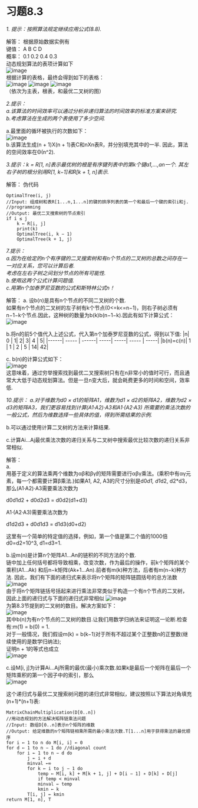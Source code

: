 # 习题8.3
*1. 提示：按照算法规定继续应用公式(8.8).*

解答：
根据原始数据实例有  
键值：  A     B    C    D  
概率： 0.1  0.2  0.4  0.3  
动态规划算法的表项计算如下      
![image](https://github.com/ztc-111/design-and-analysis-of-algorithm/blob/3263215474c8b5947b94eb49472ed4743186cebd/docs/ch08/ch08-3/picture/T1-1.jpg)  
根据计算的表格，最终会得到如下的表格：    
![image](https://github.com/ztc-111/design-and-analysis-of-algorithm/blob/2906dd56fc1f29efc5a4c43883b183dc5569e099/docs/ch08/ch08-3/picture/T1-2%20the%20main%20table.jpg) 
![image](https://github.com/ztc-111/design-and-analysis-of-algorithm/blob/2906dd56fc1f29efc5a4c43883b183dc5569e099/docs/ch08/ch08-3/picture/T1-3%20the%20root%20table.jpg)
![image](https://github.com/ztc-111/design-and-analysis-of-algorithm/blob/2906dd56fc1f29efc5a4c43883b183dc5569e099/docs/ch08/ch08-3/picture/T1-4%20the%20optimal%20tree.jpg)  
（依次为主表，根表，和最优二叉树的图）

*2.提示：  
a.该算法的时间效率可以通过分析非递归算法的时间效率的标准方案来研究.    
b.考虑算法在生成的两个表使用了多少空间.*    

a.最里面的循环被执行的次数如下：    
![image](https://github.com/ztc-111/design-and-analysis-of-algorithm/blob/3263215474c8b5947b94eb49472ed4743186cebd/docs/ch08/ch08-3/picture/T2.jpg)  
b.该算法生成(n + 1)X(n + 1)表C和nXn表R，并分别填充其中的一半. 因此，算法的空间效率在Θ(n^2).    

*3.提示：k = R[1, n]表示最优树的根是有序键列表中的第k个键a1,...,an一个.
其左右子树的根分别用R[1, k−1]和R[k + 1, n]表示.*  

解答： 伪代码  
```
OptimalTree(i, j)
//Input: 组成树和表R[1...n,1...n]的键的排序列表的第一个和最后一个键的索引i和j.
//programming
//Output: 最优二叉搜索树的节点索引
if i ≤ j
	k ← R[i, j]
	print(k)
	OptimalTree(i, k − 1)
	OptimalTree(k + 1, j)
```


*7.提示：  
a.因为在给定的n个有序键的二叉搜索树和有n个节点的二叉树的总数之间存在一一对应关系，您可以计算后者.    
考虑在左右子树之间划分节点的所有可能性.    
b.使用这两个公式计算问题值.    
c.用第n个加泰罗尼亚数的公式和斯特林公式n！*    

解答： 
a. 设b(n)是具有n个节点的不同二叉树的个数.  
如果有n个节点的二叉树的左子树有k个节点(0<=k<=n−1)，则右子树必须有n−1−k个节点.因此，这种树的数量为b(k)b(n−1−k).因此有如下计算公式：    
![image](https://github.com/ztc-111/design-and-analysis-of-algorithm/blob/f30446428fbbd661dfef2b84db27bfc2a6949099/docs/ch08/ch08-3/picture/T7-1.jpg)  


b.将n的前5个值代入上述公式，代入第n个加泰罗尼亚数的公式，得到以下值:
|n|            0 | 1|  2|  3|  4 | 5|
|------|            ----- | ------|  -----|  -----| ----- | -----|
|b(n)=c(n)|    1 | 1 | 2 | 5 | 14|  42|

c. b(n)的计算公式如下：   
![image](https://github.com/ztc-111/design-and-analysis-of-algorithm/blob/f30446428fbbd661dfef2b84db27bfc2a6949099/docs/ch08/ch08-3/picture/T7-2.jpg)  
这意味着，通过穷举搜索找到最优二叉搜索树只有在n非常小的值时可行，而且通常大大低于动态规划算法。但是一旦n变大后，就会耗费更多的时间和空间，效率低.

*10.提示：
a.对于维数为d0 × d1的矩阵A1，维数为d1 × d2的矩阵A2，维数为d2 × d3的矩阵A3，我们更容易找到计算(A1·A2)·A3和A1·(A2·A3)
所需要的乘法次数的一般公式，然后为维数选择一些具体的值，得到所需结果的示例.*  

b.可以通过使用计算二叉树的方法来计算结果.  

c.计算Ai...Aj最优乘法次数的递归关系与二叉树中搜索最优比较次数的递归关系非常相似.  

解答：  
a.  
用基于定义的算法乘两个维数为αβ和βγ的矩阵需要进行αβγ乘法。(乘积中有αγ元素，每一个都需要计算β乘法.)如果A1, A2, A3的尺寸分别是d0*d1, d1*d2, d2*d3，
那么(A1·A2)·A3需要乘法次数为 

d0d1d2 + d0d2d3 = d0d2(d1+d3) 

A1·(A2·A3)需要乘法次数为  

d1d2d3 + d0d1d3 = d1d3(d0+d2) 

这里有一个简单的特定值的选择，例如，第一个值是第二个值的1000倍
d0=d2=10^3, d1=d3=1.  

b.设m(n)是计算n个矩阵A1...An的链积的不同方法的个数.   
链中加上任何括号都将导致相乘，改变次数，作为最后的操作，前k个矩阵的某个乘积(A1...Ak)
和后n−k矩阵(Ak+1...An).前者有m(k)种方法，后者有m(n−k)种方法.
因此，我们有下面的递归式来表示将n个矩阵的矩阵链圆括号的总方法数  
![image](https://github.com/ztc-111/design-and-analysis-of-algorithm/blob/3263215474c8b5947b94eb49472ed4743186cebd/docs/ch08/ch08-3/picture/T10-1.jpg)   
由于将n个矩阵链括号括起来进行乘法非常类似于构造一个有n个节点的二叉树，
因此上面的递归式与下面的递归式非常相似
![image](https://github.com/ztc-111/design-and-analysis-of-algorithm/blob/3263215474c8b5947b94eb49472ed4743186cebd/docs/ch08/ch08-3/picture/T10-2.jpg)    
为第8.3节提到的二叉树的数目。解决方案如下：  
![image](https://github.com/ztc-111/design-and-analysis-of-algorithm/blob/3263215474c8b5947b94eb49472ed4743186cebd/docs/ch08/ch08-3/picture/T10-3.jpg)      
其中b(n)为有n个节点的二叉树的数目.让我们用数学归纳法来证明这一论断.检查有:m(1) = b(0) = 1.  
对于一般情况，我们假设m(k) = b(k−1)对于所有不超过某个正整数n的正整数(继续使用的是数学归纳法);  
证明n + 1的等式也成立  
![image](https://github.com/ztc-111/design-and-analysis-of-algorithm/blob/3263215474c8b5947b94eb49472ed4743186cebd/docs/ch08/ch08-3/picture/T10-4.jpg)  


c.设M[i, j]为计算Ai...Aj所需的最优(最小)乘次数.如果k是最后一个矩阵在最后一个矩阵乘积的第一个因子中的索引，那么  
![image](https://github.com/ztc-111/design-and-analysis-of-algorithm/blob/3263215474c8b5947b94eb49472ed4743186cebd/docs/ch08/ch08-3/picture/T10-5.jpg)  


这个递归式与最优二叉搜索树问题的递归式非常相似，建议按照以下算法对角填充(n+1)*(n+1)表:
```
MatrixChainMultiplication(D[0..n])
//用动态规划的方法解决矩阵链乘法问题
//Input: 数组D[0..n]表示n个矩阵的维数
//Output: 给定维数的n个矩阵链相乘所需的最小乘法次数.T[1...n]用于获得乘法的最优顺序
for i ← 1 to n do M[i, i] ← 0
for d ← 1 to n − 1 do //diagonal count
	for i ← 1 to n − d do
		j ← i + d
		minval ←∞
		for k ← i to j − 1 do
			temp ← M[i, k] + M[k + 1, j] + D[i − 1] ∗ D[k] ∗ D[j]
			if temp < minval
			minval ← temp
			kmin ← k
		T[i, j] ← kmin
return M[1, n], T
```


